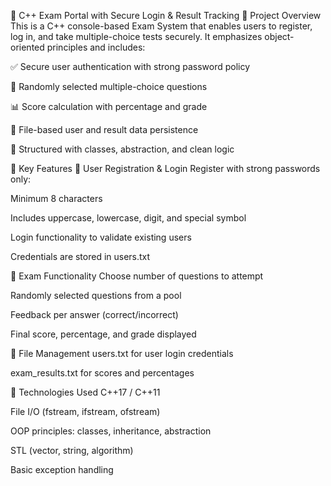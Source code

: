 📘 C++ Exam Portal with Secure Login & Result Tracking
🚀 Project Overview
This is a C++ console-based Exam System that enables users to register, log in, and take multiple-choice tests securely. It emphasizes object-oriented principles and includes:

✅ Secure user authentication with strong password policy

🧠 Randomly selected multiple-choice questions

📊 Score calculation with percentage and grade

💾 File-based user and result data persistence

🧱 Structured with classes, abstraction, and clean logic

🎯 Key Features
👤 User Registration & Login
Register with strong passwords only:

Minimum 8 characters

Includes uppercase, lowercase, digit, and special symbol

Login functionality to validate existing users

Credentials are stored in users.txt

📝 Exam Functionality
Choose number of questions to attempt

Randomly selected questions from a pool

Feedback per answer (correct/incorrect)

Final score, percentage, and grade displayed

📁 File Management
users.txt for user login credentials

exam_results.txt for scores and percentages

🔧 Technologies Used
C++17 / C++11

File I/O (fstream, ifstream, ofstream)

OOP principles: classes, inheritance, abstraction

STL (vector, string, algorithm)

Basic exception handling
